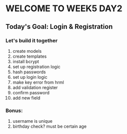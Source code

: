 # WELCOME TO WEEK5 DAY2

## Today's Goal: Login & Registration

### Let's build it together
1. create models
2. create templates
3. install bcrypt
4. set up registration logic
5. hash passwords
6. set up login logic
7. make key error from hrml
8. add validation register
9. confirm password
10. add new field


### Bonus:
1. username is unique
2. birthday check? must be certain age
